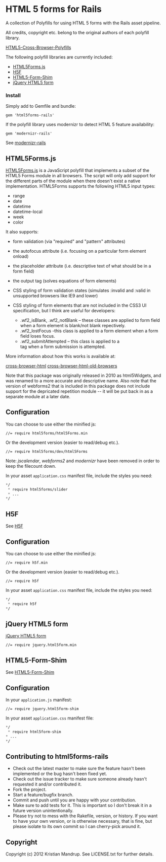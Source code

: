 # HTML 5 forms for Rails

A collection of Polyfills for using HTML 5 forms with the Rails asset pipeline.

All credits, copyright etc. belong to the original authors of each polyfill library.

[HTML5-Cross-Browser-Polyfills](https://github.com/Modernizr/Modernizr/wiki/HTML5-Cross-Browser-Polyfills)

The following polyfill libraries are currently included:

* [HTML5Forms.js](https://github.com/zoltan-dulac/html5Forms.js)
* [H5F](https://github.com/ryanseddon/H5F)
* [HTML5-Form-Shim](https://github.com/dsheiko/HTML5-Form-Shim)
* [jQuery HTML5 form](http://www.matiasmancini.com.ar/jquery-plugin-ajax-form-validation-html5.html)

### Install

Simply add to Gemfile and bundle:

`gem 'html5forms-rails'`

If the polyfill library uses modernizr to detect HTML 5 feature availability:

`gem 'modernizr-rails'`

See [modernizr-rails](https://github.com/kristianmandrup/modernizr-rails)

## HTML5Forms.js

[HTML5Forms.js](https://github.com/zoltan-dulac/html5Forms.js) is a JavaScript polyfill that implements a subset of the HTML5
Forms module in all browsers.  The script will only add support for the
different parts of the module when there doesn't exist a native
implementation.  HTML5Forms supports the following HTML5 input types:

* range
* date
* datetime
* datetime-local
* week
* color

It also supports:

* form validation (via "required" and "pattern" attributes)
* the autofocus attribute (i.e. focusing on a particular form element onload)
* the placeholder attribute (i.e. descriptive text of what should be in a form
  field)
* the output tag (solves equations of form elements)
* CSS styling of form validation states (simulates :invalid and :valid in 
  unsupported browsers like IE9 and lower)
* CSS styling of form elements that are not included in the CSS3 UI 
  specification, but I think are useful for developers:
  
  - .wf2_isBlank, .wf2_notBlank – these classes are applied to form field when 
     a form element is blank/not blank repectively.
  - .wf2_lostFocus -this class is applied to a form element when a form field 
     loses focus.
  - .wf2_submitAttempted – this class is applied to a <form> tag when a form 
     submission is attempted.


More information about how this works is available at:

[cross-browser-html](http://www.useragentman.com/blog/2010/07/27/cross-browser-html5-forms-using-modernizr-webforms2-and-html5widgets/)
[cross-browser-html-old-browsers](http://www.useragentman.com/blog/2012/05/14/cross-browser-styling-of-html5-forms-even-in-older-browsers/)

Note that this package was originally released in 2010 as html5Widgets, 
and was renamed to a more accurate and descriptive name.  Also note that
the version of webforms2 that is included in this package does not 
include support for the depricated repetition module -- it will be 
put back in as a separate module at a later date.

## Configuration

You can choose to use either the minified js:

```text
//= require html5forms/html5Forms.min
```

Or the development version (easier to read/debug etc.). 

```text
//= require html5forms/dev/html5Forms
```

Note: *jscalendar*, *webforms2* and *modernizr* have been removed in order to keep the filecount down.

In your asset `application.css` manifest file, include the styles you need:

```css
*/
 * require html5forms/slider
 * ...
*/
```

## H5F

See [H5F](https://github.com/ryanseddon/H5F)

## Configuration

You can choose to use either the minified js:

```text
//= require h5f.min
```

Or the development version (easier to read/debug etc.). 

```text
//= require h5f
```

In your asset `application.css` manifest file, include the styles you need:

```css
*/
 * require h5f
*/
```

## jQuery HTML5 form

[jQuery HTML5 form](http://www.matiasmancini.com.ar/jquery-plugin-ajax-form-validation-html5.html)

```text
//= require jquery.html5form.min
```


## HTML5-Form-Shim

See [HTML5-Form-Shim](https://github.com/dsheiko/HTML5-Form-Shim)

## Configuration

In your `application.js` manifest:

```text
//= require jquery.html5form-shim
```

In your asset `application.css` manifest file:

```css
*/
 * require html5form-shim
* ...
*/
```

## Contributing to html5forms-rails
 
* Check out the latest master to make sure the feature hasn't been implemented or the bug hasn't been fixed yet.
* Check out the issue tracker to make sure someone already hasn't requested it and/or contributed it.
* Fork the project.
* Start a feature/bugfix branch.
* Commit and push until you are happy with your contribution.
* Make sure to add tests for it. This is important so I don't break it in a future version unintentionally.
* Please try not to mess with the Rakefile, version, or history. If you want to have your own version, or is otherwise necessary, that is fine, but please isolate to its own commit so I can cherry-pick around it.

## Copyright

Copyright (c) 2012 Kristian Mandrup. See LICENSE.txt for
further details.


